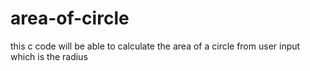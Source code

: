 # area-of-circle
this c code will be able to calculate the area of a circle from user input which is the radius 
